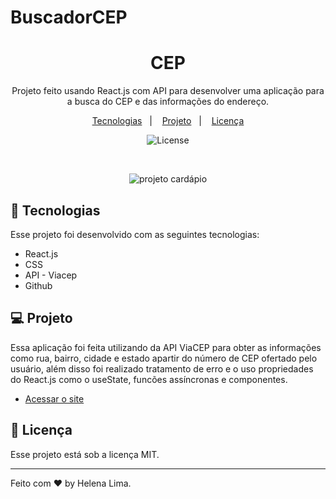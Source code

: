 

# BuscadorCEP
 <h1 align="center"> CEP </h1>

<p align="center">
 Projeto feito usando React.js com API para desenvolver uma aplicação para a busca do CEP e das informações do endereço. <br/>
</p>

<p align="center">
  <a href="#-tecnologias">Tecnologias</a>&nbsp;&nbsp;&nbsp;|&nbsp;&nbsp;&nbsp;
  <a href="#-projeto">Projeto</a>&nbsp;&nbsp;&nbsp;|&nbsp;&nbsp;&nbsp;
  <a href="#memo-licença">Licença</a>
</p>

<p align="center">
  <img alt="License" src="https://img.shields.io/static/v1?label=license&message=MIT&color=49AA26&labelColor=000000" >
</p>

<br>

<p align="center">
  <img alt="projeto cardápio" src=".../public/preview.png">
</p>

## 🚀 Tecnologias

Esse projeto foi desenvolvido com as seguintes tecnologias:
- React.js
- CSS
- API - Viacep
- Github

## 💻 Projeto

Essa aplicação foi feita utilizando da API ViaCEP para obter as informações como rua, bairro, cidade e estado apartir do número de CEP ofertado pelo usuário, 
além disso foi realizado tratamento de erro e o uso propriedades do React.js como o useState, funcões assíncronas e componentes.


- [Acessar o site](https://helenapl145.github.io/BuscadorCEP/)


## :memo: Licença

Esse projeto está sob a licença MIT.

---

Feito com ♥ by Helena Lima. 


